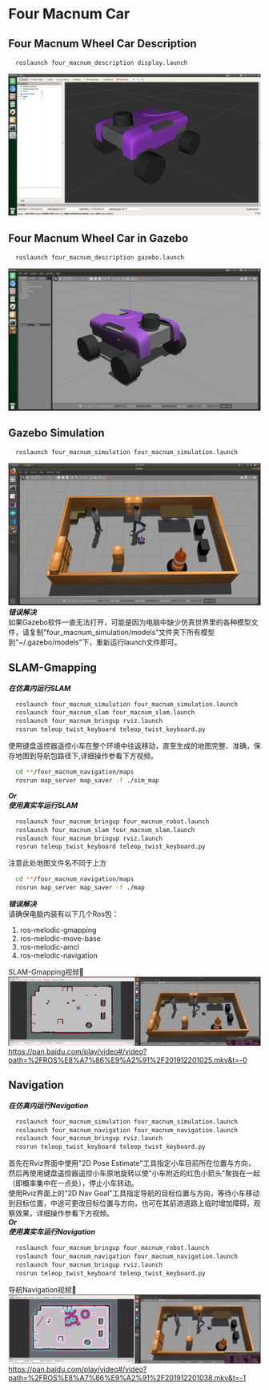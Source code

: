 # Four Macnum Car   
## Four Macnum Wheel Car Description    
```bash
  roslaunch four_macnum_description display.launch
```    
![Description_Rviz](four_macnum_description.png "Rviz")    
    
## Four Macnum Wheel Car in Gazebo  
```bash
  roslaunch four_macnum_description gazebo.launch
```    
![Description_gazebo](four_macnum_description_gazebo.png "gazebo")  
    
## Gazebo Simulation   
```bash
  roslaunch four_macnum_simulation four_macnum_simulation.launch
```
![Simulation](four_macnum_simulation.png "simulation")  
***错误解决***   
如果Gazebo软件一直无法打开，可能是因为电脑中缺少仿真世界里的各种模型文件，请复制"four_macnum_simulation/models"文件夹下所有模型到"~/.gazebo/models"下，重新运行launch文件即可。
   
## SLAM-Gmapping   
***在仿真内运行SLAM***  
```bash
  roslaunch four_macnum_simulation four_macnum_simulation.launch
  roslaunch four_macnum_slam four_macnum_slam.launch
  roslaunch four_macnum_bringup rviz.launch
  rosrun teleop_twist_keyboard teleop_twist_keyboard.py
```
使用键盘遥控器遥控小车在整个环境中往返移动，直至生成的地图完整、准确，保存地图到导航包路径下,详细操作参看下方视频。    
```bash
  cd **/four_macnum_navigation/maps
  rosrun map_server map_saver -f ./sim_map
```
***Or***   
***使用真实车运行SLAM***  
```bash
  roslaunch four_macnum_bringup four_macnum_robot.launch
  roslaunch four_macnum_slam four_macnum_slam.launch
  roslaunch four_macnum_bringup rviz.launch
  rosrun teleop_twist_keyboard teleop_twist_keyboard.py
```
注意此处地图文件名不同于上方
```bash
  cd **/four_macnum_navigation/maps
  rosrun map_server map_saver -f ./map
```
***错误解决***   
请确保电脑内装有以下几个Ros包：    
1. ros-melodic-gmapping   
2. ros-melodic-move-base    
3. ros-melodic-amcl   
4. ros-melodic-navigation   
   
SLAM-Gmapping视频🔗     
![SLAM-Gmapping截图](slam_gmapping.png  "SLAM-Gmapping截图")    
https://pan.baidu.com/play/video#/video?path=%2FROS%E8%A7%86%E9%A2%91%2F201912201025.mkv&t=-0    

## Navigation   
***在仿真内运行Navigation***  
```bash
  roslaunch four_macnum_simulation four_macnum_simulation.launch
  roslaunch four_macnum_navigation four_macnum_navigation.launch
  roslaunch four_macnum_bringup rviz.launch
  rosrun teleop_twist_keyboard teleop_twist_keyboard.py
```
首先在Rviz界面中使用"2D Pose Estimate"工具指定小车目前所在位置与方向，然后再使用键盘遥控器遥控小车原地旋转以使"小车附近的红色小箭头"聚拢在一起（即概率集中在一点处），停止小车转动。    
使用Rviz界面上的"2D Nav Goal"工具指定导航的目标位置与方向，等待小车移动到目标位置，中途可更改目标位置与方向，也可在其前进道路上临时增加障碍，观察效果，详细操作参看下方视频。   
***Or***   
***使用真实车运行Navigation***  
```bash
  roslaunch four_macnum_bringup four_macnum_robot.launch
  roslaunch four_macnum_navigation four_macnum_navigation.launch
  roslaunch four_macnum_bringup rviz.launch
  rosrun teleop_twist_keyboard teleop_twist_keyboard.py
```

导航Navigation视频🔗     
![Navigation截图](navigatioan.png  "导航截图")   
https://pan.baidu.com/play/video#/video?path=%2FROS%E8%A7%86%E9%A2%91%2F201912201038.mkv&t=-1    
